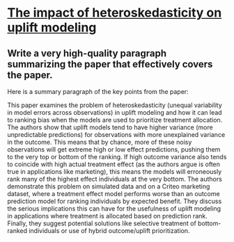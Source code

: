 # [The impact of heteroskedasticity on uplift modeling](https://arxiv.org/abs/2312.05234)

## Write a very high-quality paragraph summarizing the paper that effectively covers the paper.

 Here is a summary paragraph of the key points from the paper:

This paper examines the problem of heteroskedasticity (unequal variability in model errors across observations) in uplift modeling and how it can lead to ranking bias when the models are used to prioritize treatment allocation. The authors show that uplift models tend to have higher variance (more unpredictable predictions) for observations with more unexplained variance in the outcome. This means that by chance, more of these noisy observations will get extreme high or low effect predictions, pushing them to the very top or bottom of the ranking. If high outcome variance also tends to coincide with high actual treatment effect (as the authors argue is often true in applications like marketing), this means the models will erroneously rank many of the highest effect individuals at the very bottom. The authors demonstrate this problem on simulated data and on a Criteo marketing dataset, where a treatment effect model performs worse than an outcome prediction model for ranking individuals by expected benefit. They discuss the serious implications this can have for the usefulness of uplift modeling in applications where treatment is allocated based on prediction rank. Finally, they suggest potential solutions like selective treatment of bottom-ranked individuals or use of hybrid outcome/uplift prioritization.
